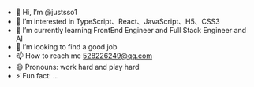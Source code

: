 - 👋 Hi, I’m @justsso1
- 👀 I’m interested in TypeScript、React、JavaScript、H5、CSS3
- 🌱 I’m currently learning FrontEnd Engineer and Full Stack Engineer and AI
- 💞️ I’m looking to find a good job
- 📫 How to reach me 528226249@qq.com
- 😄 Pronouns: work hard and play hard
- ⚡ Fun fact: ...

<!---
justsso1/justsso1 is a ✨ special ✨ repository because its `README.md` (this file) appears on your GitHub profile.
You can click the Preview link to take a look at your changes.
--->
